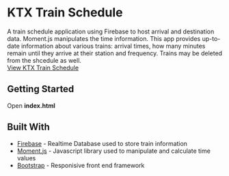 

# KTX Train Schedule

A train schedule application using Firebase to host arrival and destination data.  Moment.js manipulates the time information. This app provides up-to-date information about various trains: arrival times, how many minutes remain until they arrive at their station and frequency.  Trains may be deleted from the shcedule as well.<br>
[View KTX Train Schedule](https://sjbmarek.github.io/train-schedule/)

## Getting Started

Open **index.html**<br>

## Built With

* [Firebase](https://firebase.google.com/) - Realtime Database used to store train information
* [Moment.js](https://momentjs.com/) - Javascript library used to manipulate and calculate time values
* [Bootstrap](https://getbootstrap.com/) - Responisive front end framework
